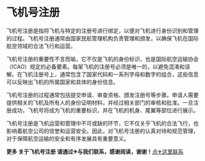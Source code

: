 # 飞机号注册

飞机号注册是指将飞机与特定的注册号进行绑定，以便对飞机进行身份识别和管理的过程。飞机号注册通常由国家民航管理机构负责管理和颁发，以确保飞机在国际航空领域的合法飞行和运营。

飞机号注册的重要性不言而喻，它不仅是飞机的身份标识，也是国际航空运输协会（ICAO）规定的必备要素。每架飞机的注册号必须是唯一的，以避免混淆和误解。在飞机注册号上，通常包含了国家代码和一系列字母和数字的组合，这些信息可以反映出飞机的所属国家和具体的身份信息。

飞机号注册的过程通常包括提交申请、审查资格、颁发注册号等步骤。申请人需要提供相关的飞机及所有人的身份证明材料，并经过相关部门的审核和批准。一旦注册成功，飞机号将成为飞机的重要标识，并在飞机的机身、尾翼等部位进行展示。

飞机号注册是飞机运营和管理中不可或缺的环节，它不仅关乎飞机的合法飞行，也影响着航空公司的信誉和运营安全。因此，对飞机号注册的认真对待和规范管理，对于保障航空运输的安全和有序发展具有重要意义。

**更多 关于飞机号注册 请通过✈与我们联系，感谢阅读，谢谢！**[点✈这里联系](https://t.me/jsksbsjsjp)